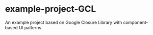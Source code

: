 # example-project-GCL
An example project based on Google Closure Library with component-based UI patterns
